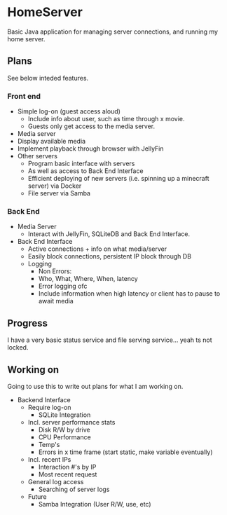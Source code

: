 # HomeServer
Basic Java application for managing server connections, and running my home server.
## Plans
See below inteded features.
### Front end
- Simple log-on (guest access aloud)
  - Include info about user, such as time through x movie.
  - Guests only get access to the media server.
-  Media server
  - Display available media
  - Implement playback through browser with JellyFin
- Other servers
  - Program basic interface with servers
  - As well as access to Back End Interface
  - Efficient deploying of new servers (i.e. spinning up a minecraft server) via Docker
  - File server via Samba
### Back End
- Media Server
  - Interact with JellyFin, SQLiteDB and Back End Interface.
- Back End Interface
  - Active connections + info on what media/server
  - Easily block connections, persistent IP block through DB
  - Logging
    - Non Errors:
    - Who, What, Where, When, latency
    - Error logging ofc
    - Include information when high latency or client has to pause to await media
## Progress
I have a very basic status service and file serving service... yeah ts not locked.
## Working on
Going to use this to write out plans for what I am working on.

- Backend Interface
  - Require log-on
    - SQLite Integration
  - Incl. server performance stats
    - Disk R/W by drive
    - CPU Performance
    - Temp's
    - Errors in x time frame (start static, make variable eventually)
  - Incl. recent IPs
    - Interaction #'s by IP
    - Most recent request
  - General log access
    - Searching of server logs
  - Future
    - Samba Integration (User R/W, use, etc)